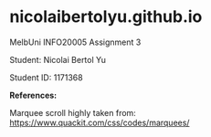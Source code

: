 # nicolaibertolyu.github.io

MelbUni INFO20005 Assignment 3

Student: Nicolai Bertol Yu

Student ID: 1171368

**References:**

Marquee scroll highly taken from: https://www.quackit.com/css/codes/marquees/
